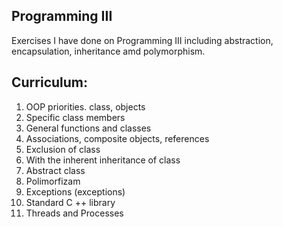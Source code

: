 
## Programming III
Exercises I have done on Programming III including abstraction, encapsulation, inheritance amd polymorphism.

## Curriculum:
1. OOP priorities. class, objects
2. Specific class members
3. General functions and classes
4. Associations, composite objects, references
5. Exclusion of class
6. With the inherent inheritance of class
7. Abstract class
8. Polimorfizam
9. Exceptions (exceptions)
10. Standard C ++ library
11. Threads and Processes
